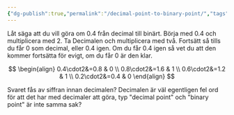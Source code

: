 ```yaml
---
{"dg-publish":true,"permalink":"/decimal-point-to-binary-point/","tags":["numeriskanalys"]}
---
```



Låt säga att du vill göra om 0.4 från decimal till binärt. Börja med 0.4 och multiplicera med 2. Ta Decimalen och multiplicera med två. Fortsätt så tills du får 0 som decimal, eller 0.4 igen. Om du får 0.4 igen så vet du att den kommer fortsätta för evigt, om du får 0 är den klar.

$$
\begin{align}
0.4\cdot2&=0.8 & 0 \\
0.8\cdot2&=1.6 & 1 \\
0.6\cdot2&=1.2 & 1 \\
0.2\cdot2&=0.4 & 0
\end{align}
$$

Svaret fås av siffran innan decimalen? Decimalen är väl egentligen fel ord för att det har med decimaler att göra, typ "decimal point" och "binary point" är inte samma sak?